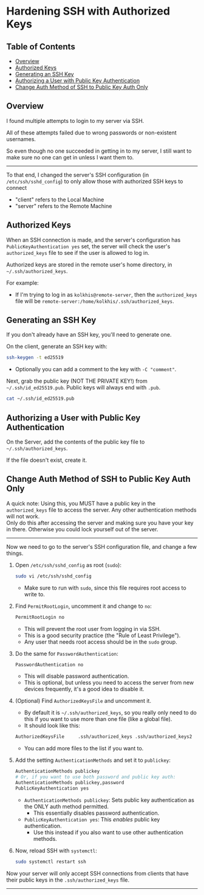 

# Hardening SSH with Authorized Keys


## Table of Contents
* [Overview](#overview) 
* [Authorized Keys](#authorized-keys) 
* [Generating an SSH Key](#generating-an-ssh-key) 
* [Authorizing a User with Public Key Authentication](#authorizing-a-user-with-public-key-authentication) 
* [Change Auth Method of SSH to Public Key Auth Only](#change-auth-method-of-ssh-to-public-key-auth-only) 


## Overview

I found multiple attempts to login to my server via SSH.  

All of these attempts failed due to wrong passwords or non-existent usernames.

So even though no one succeeded in getting in to my server, I still want to make sure 
no one can get in unless I want them to.

---

To that end, I changed the server's SSH configuration (in `/etc/ssh/sshd_config`) to 
only allow those with authorized SSH keys to connect 


* "client" refers to the Local Machine
* "server" refers to the Remote Machine

## Authorized Keys
When an SSH connection is made, and the server's configuration has
`PublicKeyAuthentication yes` set, the server will check the user's `authorized_keys`
file to see if the user is allowed to log in.  

Authorized keys are stored in the remote user's home directory, in `~/.ssh/authorized_keys`.  

For example:
* If I'm trying to log in as `kolkhis@remote-server`, then the `authorized_keys`
  file will be `remote-server:/home/kolkhis/.ssh/authorized_keys`.  

## Generating an SSH Key

If you don't already have an SSH key, you'll need to generate one.  

On the client, generate an SSH key with:
```bash
ssh-keygen -t ed25519
```
* Optionally you can add a comment to the key with `-C "comment"`.  

Next, grab the public key (NOT THE PRIVATE KEY!) from `~/.ssh/id_ed25519.pub`.
Public keys will always end with `.pub`.
```bash
cat ~/.ssh/id_ed25519.pub
```

## Authorizing a User with Public Key Authentication
On the Server, add the contents of the public key file to `~/.ssh/authorized_keys`.

If the file doesn't exist, create it.


## Change Auth Method of SSH to Public Key Auth Only


A quick note:
Using this, you MUST have a public key in the `authorized_keys` file to access
the server. Any other authentication methods will not work.  
Only do this after accessing the server and making sure you have your key in there.
Otherwise you could lock yourself out of the server.  

---

Now we need to go to the server's SSH configuration file, and change a few things.

1. Open `/etc/ssh/sshd_config` as root (`sudo`):
    ```bash
    sudo vi /etc/ssh/sshd_config
    ```
    * Make sure to run with `sudo`, since this file requires root access to write to.

2. Find `PermitRootLogin`, uncomment it and change to `no`:
    ```sh
    PermitRootLogin no
    ```
    * This will prevent the root user from logging in via SSH.  
    * This is a good security practice (the "Rule of Least Privilege").
    * Any user that needs root access should be in the `sudo` group.  

3. Do the same for `PasswordAuthentication`:
    ```sh
    PasswordAuthentication no
    ```
    * This will disable password authentication.  
    * This is optional, but unless you need to access the server from new devices
      frequently, it's a good idea to disable it.  

4. (Optional) Find `AuthorizedKeysFile` and uncomment it.
    * By default it is `~/.ssh/authorized_keys`, so you really only need to do this
      if you want to use more than one file (like a global file).  
    * It should look like this:
    ```bash
    AuthorizedKeysFile     .ssh/authorized_keys .ssh/authorized_keys2
    ```
    * You can add more files to the list if you want to. 

5. Add the setting `AuthenticationMethods` and set it to `publickey`:
    ```sh
    AuthenticationMethods publickey
    # Or, if you want to use both password and public key auth:
    AuthenticationMethods publickey,password
    PublicKeyAuthentication yes
    ```
    * `AuthenticationMethods publickey`: Sets public key authentication as the ONLY auth method permitted.
        * This essentially disables password authentication.  
    * `PublicKeyAuthentication yes`: This *enables* public key authentication. 
        * Use this instead if you also want to use other authentication methods.  

6. Now, reload SSH with `systemctl`:
    ```sh
    sudo systemctl restart ssh
    ```

Now your server will only accept SSH connections from clients that have their
public keys in the `.ssh/authorized_keys` file.  



---




